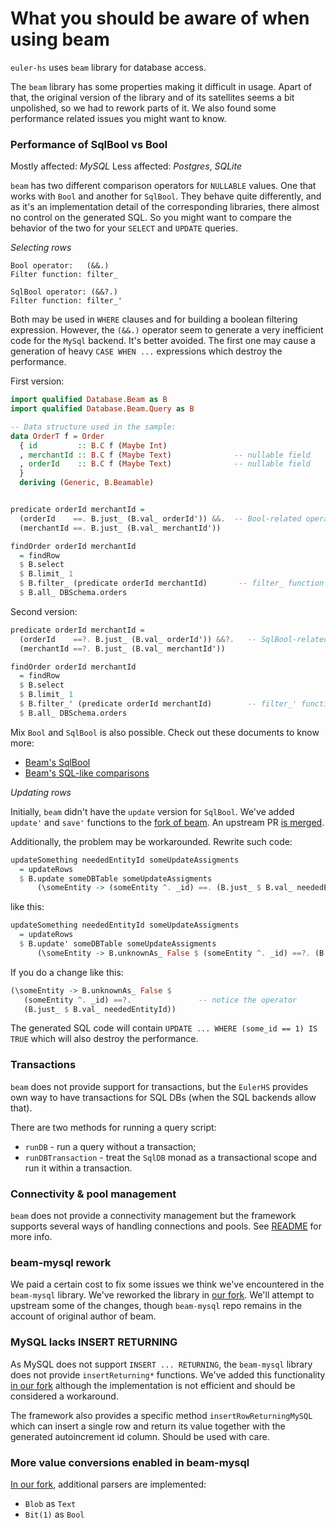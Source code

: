# What you should be aware of when using beam

`euler-hs` uses `beam` library for database access.

The `beam` library has some properties making it difficult in usage. Apart of that, the original version of the library and of its satellites seems a bit unpolished, so we had to rework parts of it. We also found some performance related issues you might want to know.

### Performance of SqlBool vs Bool

Mostly affected: *MySQL*
Less affected: *Postgres*, *SQLite*

`beam` has two different comparison operators for `NULLABLE` values. One that works with `Bool` and another for `SqlBool`. They behave quite differently, and as it's an implementation detail of the corresponding libraries, there almost no control on the generated SQL. So you might want to compare the behavior of the two for your `SELECT` and `UPDATE` queries.

*Selecting rows*

```
Bool operator:   (&&.)
Filter function: filter_

SqlBool operator: (&&?.)
Filter function: filter_'
```

Both may be used in `WHERE` clauses and for building a boolean filtering expression. However, the `(&&.)` operator seem to generate a very inefficient code for the `MySql` backend. It's better avoided. The first one may cause a generation of heavy `CASE WHEN ...` expressions which destroy the performance.

First version:

```haskell
import qualified Database.Beam as B
import qualified Database.Beam.Query as B

-- Data structure used in the sample:
data OrderT f = Order
  { id         :: B.C f (Maybe Int)
  , merchantId :: B.C f (Maybe Text)              -- nullable field
  , orderId    :: B.C f (Maybe Text)              -- nullable field
  }
  deriving (Generic, B.Beamable)


predicate orderId merchantId =
  (orderId    ==. B.just_ (B.val_ orderId')) &&.  -- Bool-related operator
  (merchantId ==. B.just_ (B.val_ merchantId'))

findOrder orderId merchantId
  = findRow
  $ B.select
  $ B.limit_ 1
  $ B.filter_ (predicate orderId merchantId)       -- filter_ function
  $ B.all_ DBSchema.orders
```

Second version:

```haskell
predicate orderId merchantId =
  (orderId    ==?. B.just_ (B.val_ orderId')) &&?.   -- SqlBool-related operator
  (merchantId ==?. B.just_ (B.val_ merchantId'))

findOrder orderId merchantId
  = findRow
  $ B.select
  $ B.limit_ 1
  $ B.filter_' (predicate orderId merchantId)        -- filter_' function
  $ B.all_ DBSchema.orders
```

Mix `Bool` and `SqlBool` is also possible. Check out these documents to know more:

* [Beam's SqlBool](https://hackage.haskell.org/package/beam-core-0.8.0.0/docs/Database-Beam-Query.html#t:SqlBool)
* [Beam's SQL-like comparisons](https://github.com/haskell-beam/beam/blob/master/docs/user-guide/expressions.md#sql-like-comparisons)

*Updating rows*

Initially, `beam` didn't have the `update` version for `SqlBool`.
We've added `update'` and `save'` functions to the [fork of beam](https://github.com/juspay/beam/tree/upstream-master). An upstream PR [is merged](https://github.com/haskell-beam/beam/pull/464).

Additionally, the problem may be workarounded. Rewrite such code:

```haskell
updateSomething neededEntityId someUpdateAssigments
  = updateRows
  $ B.update someDBTable someUpdateAssigments
      (\someEntity -> (someEntity ^. _id) ==. (B.just_ $ B.val_ neededEntityId))
```

like this:

```haskell
updateSomething neededEntityId someUpdateAssigments
  = updateRows
  $ B.update' someDBTable someUpdateAssigments
      (\someEntity -> B.unknownAs_ False $ (someEntity ^. _id) ==?. (B.just_ $ B.val_ neededEntityId))
```

If you do a change like this:

```haskell
(\someEntity -> B.unknownAs_ False $
   (someEntity ^. _id) ==?.               -- notice the operator
   (B.just_ $ B.val_ neededEntityId))
```

The generated SQL code will contain `UPDATE ... WHERE (some_id == 1) IS TRUE` which will also destroy the performance.

### Transactions

`beam` does not provide support for transactions, but the `EulerHS` provides own way to have transactions for SQL DBs (when the SQL backends allow that).

There are two methods for running a query script:
- `runDB`            - run a query without a transaction;
- `runDBTransaction` - treat the `SqlDB` monad as a transactional scope and run it within a transaction.

### Connectivity & pool management

`beam` does not provide a connectivity management but the framework supports several ways of handling connections and pools. See [README](./README.md) for more info.

### beam-mysql rework

We paid a certain cost to fix some issues we think we've encountered in the `beam-mysql` library. We've reworked the library in [our fork](https://github.com/juspay/beam-mysql). We'll attempt to upstream some of the changes, though `beam-mysql` repo remains in the account of original author of beam.

### MySQL lacks INSERT RETURNING

As MySQL does not support `INSERT ... RETURNING`, the `beam-mysql` library does not provide `insertReturning*` functions. We've added this functionality [in our fork](https://github.com/juspay/beam-mysql) although the implementation is not efficient and should be considered a workaround.

The framework also provides a specific method `insertRowReturningMySQL` which can insert a single row and return its value together with the generated autoincrement id column. Should be used with care.

### More value conversions enabled in beam-mysql

[In our fork](https://github.com/juspay/beam-mysql), additional parsers are implemented:
* `Blob` as `Text`
* `Bit(1)` as `Bool`
